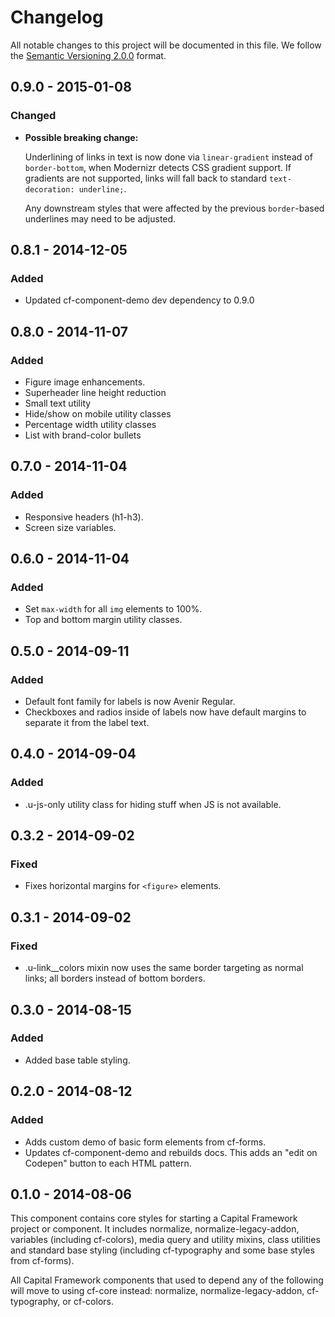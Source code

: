 # Changelog

All notable changes to this project will be documented in this file.
We follow the [Semantic Versioning 2.0.0](http://semver.org/) format.


## 0.9.0 - 2015-01-08

### Changed
- **Possible breaking change:**

  Underlining of links in text is now done via `linear-gradient` instead of
  `border-bottom`, when Modernizr detects CSS gradient support.
  If gradients are not supported, links will fall back to standard
  `text-decoration: underline;`.

  Any downstream styles that were affected by the previous `border`-based
  underlines may need to be adjusted.


## 0.8.1 - 2014-12-05

### Added
- Updated cf-component-demo dev dependency to 0.9.0


## 0.8.0 - 2014-11-07

### Added
- Figure image enhancements.
- Superheader line height reduction
- Small text utility
- Hide/show on mobile utility classes
- Percentage width utility classes
- List with brand-color bullets


## 0.7.0 - 2014-11-04

### Added
- Responsive headers (h1-h3).
- Screen size variables.


## 0.6.0 - 2014-11-04

### Added
- Set `max-width` for all `img` elements to 100%.
- Top and bottom margin utility classes.


## 0.5.0 - 2014-09-11

### Added
- Default font family for labels is now Avenir Regular.
- Checkboxes and radios inside of labels now have default margins to separate
  it from the label text.


## 0.4.0 - 2014-09-04

### Added
- .u-js-only utility class for hiding stuff when JS is not available.


## 0.3.2 - 2014-09-02

### Fixed
- Fixes horizontal margins for `<figure>` elements.


## 0.3.1 - 2014-09-02

### Fixed
- .u-link__colors mixin now uses the same border targeting as normal links;
  all borders instead of bottom borders.


## 0.3.0 - 2014-08-15

### Added
- Added base table styling.


## 0.2.0 - 2014-08-12

### Added
- Adds custom demo of basic form elements from cf-forms.
- Updates cf-component-demo and rebuilds docs.
  This adds an "edit on Codepen" button to each HTML pattern.


## 0.1.0 - 2014-08-06

This component contains core styles for starting a Capital Framework project or
component. It includes normalize, normalize-legacy-addon, variables (including
cf-colors), media query and utility mixins, class utilities and standard base
styling (including cf-typography and some base styles from cf-forms).

All Capital Framework components that used to depend any of the following will
move to using cf-core instead: normalize, normalize-legacy-addon, cf-typography,
or cf-colors.
